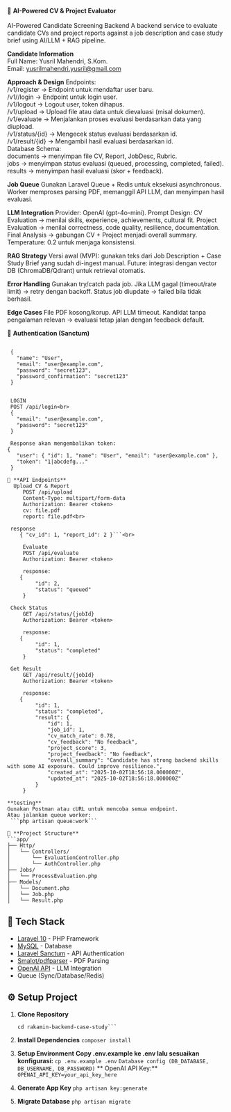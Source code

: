 📘 **AI-Powered CV & Project Evaluator**<br><br>
AI-Powered Candidate Screening Backend
A backend service to evaluate candidate CVs and project reports against a job description and case study brief using AI/LLM + RAG pipeline.

**Candidate Information**<br>
Full Name: Yusril Mahendri, S.Kom.<br>
Email: yusrilmahendri.yusril@gmail.com

**Approach & Design**
    Endpoints:<br>
         /v1/register → Endpoint untuk mendaftar user baru.<br>
         /v1//login → Endpoint untuk login user.<br>
         /v1/logout → Logout user, token dihapus.<br>
         /v1/upload → Upload file atau data untuk dievaluasi (misal dokumen).<br>
         /v1/evaluate → Menjalankan proses evaluasi berdasarkan data yang diupload.<br>
         /v1/status/{id} → Mengecek status evaluasi berdasarkan id.<br>
         /v1/result/{id} → Mengambil hasil evaluasi berdasarkan id. <br>
    Database Schema:<br>
        documents → menyimpan file CV, Report, JobDesc, Rubric.<br>
        jobs → menyimpan status evaluasi (queued, processing, completed, failed).<br>
        results → menyimpan hasil evaluasi (skor + feedback).<br>
        
**Job Queue**
    Gunakan Laravel Queue + Redis untuk eksekusi asynchronous.
    Worker memproses parsing PDF, memanggil API LLM, dan menyimpan hasil evaluasi.
    
**LLM Integration**
    Provider: OpenAI (gpt-4o-mini).
    Prompt Design:
        CV Evaluation → menilai skills, experience, achievements, cultural fit.
        Project Evaluation → menilai correctness, code quality, resilience, documentation.
        Final Analysis → gabungan CV + Project menjadi overall summary.
        Temperature: 0.2 untuk menjaga konsistensi.
        
**RAG Strategy**
    Versi awal (MVP): gunakan teks dari Job Description + Case Study Brief yang sudah di-ingest manual.
    Future: integrasi dengan vector DB (ChromaDB/Qdrant) untuk retrieval otomatis.
    
**Error Handling**
    Gunakan try/catch pada job.
    Jika LLM gagal (timeout/rate limit) → retry dengan backoff.
    Status job diupdate → failed bila tidak berhasil.
    
**Edge Cases**
    File PDF kosong/korup.
    API LLM timeout.
    Kandidat tanpa pengalaman relevan → evaluasi tetap jalan dengan feedback default.

🔑 **Authentication (Sanctum)**
    
   ``` POST /api/register<br>
   
    {
      "name": "User",
      "email": "user@example.com",
      "password": "secret123",
      "password_confirmation": "secret123"
    }

    
    LOGIN
    POST /api/login<br>
    {
      "email": "user@example.com",
      "password": "secret123"
    }
    
    Response akan mengembalikan token:
   {
      "user": { "id": 1, "name": "User", "email": "user@example.com" },
      "token": "1|abcdefg..."
    }
    
📌 **API Endpoints**
     Upload CV & Report
        POST /api/upload
        Content-Type: multipart/form-data
        Authorization: Bearer <token>
        cv: file.pdf
        report: file.pdf<br>
    
    response 
       { "cv_id": 1, "report_id": 2 }```<br>
        
        Evaluate
        POST /api/evaluate
        Authorization: Bearer <token>

        response: 
       {
            "id": 2,
            "status": "queued"
        }

    Check Status
        GET /api/status/{jobId}
        Authorization: Bearer <token>
       
        response:
       {
            "id": 1,
            "status": "completed"
        }

    Get Result
        GET /api/result/{jobId}
        Authorization: Bearer <token>
        
        response:
       {
            "id": 1,
            "status": "completed",
            "result": {
                "id": 1,
                "job_id": 1,
                "cv_match_rate": 0.78,
                "cv_feedback": "No feedback",
                "project_score": 3,
                "project_feedback": "No feedback",
                "overall_summary": "Candidate has strong backend skills with some AI exposure. Could improve resilience.",
                "created_at": "2025-10-02T18:56:18.000000Z",
                "updated_at": "2025-10-02T18:56:18.000000Z"
            }
        }

**testing**
Gunakan Postman atau cURL untuk mencoba semua endpoint.
Atau jalankan queue worker:
    ```php artisan queue:work```

 📂 **Project Structure**
 ```app/
 ├── Http/
 │   └── Controllers/
 │       └── EvaluationController.php
 │       └── AuthController.php
 ├── Jobs/
 │   └── ProcessEvaluation.php
 ├── Models/
 │   └── Document.php
 │   └── Job.php
 │   └── Result.php
```

## 🚀 Tech Stack
- [Laravel 10](https://laravel.com/) - PHP Framework
- [MySQL](https://www.mysql.com/) - Database
- [Laravel Sanctum](https://laravel.com/docs/10.x/sanctum) - API Authentication
- [Smalot/pdfparser](https://github.com/smalot/pdfparser) - PDF Parsing
- [OpenAI API](https://platform.openai.com/) - LLM Integration
- Queue (Sync/Database/Redis)

## ⚙️ Setup Project
1. **Clone Repository**
   ```git clone https://github.com/yusrilmahendri/rakamin-backend-case-study.git
   cd rakamin-backend-case-study```

2. **Install Dependencies**
    ```composer install```
    
3. **Setup Environment**
    **Copy .env.example ke .env lalu sesuaikan konfigurasi:**
       ```cp .env.example .env```
    ```Database config (DB_DATABASE, DB_USERNAME, DB_PASSWORD)```
   ** OpenAI API Key:**
        ```OPENAI_API_KEY=your_api_key_here```
4. **Generate App Key**
    ```php artisan key:generate```
5. **Migrate Database**
    ```php artisan migrate```


